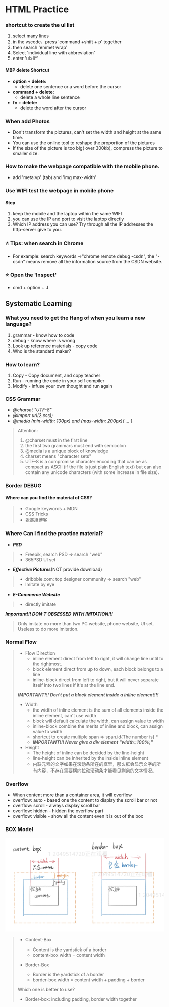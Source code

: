 # HTML Practice
### shortcut to create the ul list
1. select  many lines
2. in the vscode，press 'command +shift + p' together
3. then search 'emmet wrap'
4. Select 'individual line with abbreviation'
5. enter  'ul>li*'

#### MBP delete Shortcut
* **option + delete:**
  * delete one sentence or a word before the cursor
* **command + delete:**
  * delete a whole line sentence
* **fn + delete:**
  * delete the word after the cursor


### When add Photos
* Don't transform the pictures, can't set the width and height at the same time.
* You can use the online tool to reshape the proportion of the pictures
* If the size of the picture is too big( over 300kb), compress the picture to smaller size.


### How to make the webpage compatible with the mobile phone.
* add 'meta:vp' (tab) and 'img max-width'

### Use WIFI test the webpage in mobile phone

#### Step
1. keep the mobile and the laptop within the same WIFI
2. you can use the IP and port to visit the laptop directly
3. Which IP address you can use? Try through all the IP addresses the http-server give to you.


### ⭐️ Tips: when search in Chrome
* For example: search keywords =>"chrome remote debug -csdn",  the "-csdn" means  remove all the information source from the CSDN website.

### ⭐️ Open the 'Inspect'
* cmd + option + J


## Systematic Learning
### What you need to get the Hang of when you learn a new language?
1. grammar - know how to code
2. debug - know where is wrong
3. Look up reference materials - copy code
4. Who is the standard maker?

### How to learn?
1. Copy - Copy document, and copy teacher
2. Run - running the code in your self compiler
3. Modify - infuse your own thought and run again


### CSS Grammar
* *@charset "UTF-8"*
* *@import url(2.css);*
* *@media (min-width: 100px) and (max-width: 200px){ ... }*


> Attention:
> 1. @charset must in the first line
> 2. the first two grammars must end with semicolon
> 3. @media is a unique block of knowledge
> 4. charset means  "character sets"
> 5. UTF-8 is a compromise character encoding that can be as compact as ASCII (if the file is just plain English text) but can also contain any unicode characters (with some increase in file size).


### Border DEBUG

#### Where can you find the material of CSS?
> * Google keywords + MDN
> * CSS Tricks
> * 张鑫旭博客

### Where Can I find the practice material?
* ***PSD***
> - Freepik, search PSD => search "web"
> - 365PSD UI set
* ***Effective Pictures***(NOT provide download)
> - dribbble.com: top designer community => search "web"
> - Imitate by eye
* ***E-Commerce Website***
> - directly imitate

***Important!!! DON'T OBSESSED WITH IMITATION!!!***
> Only imitate no more than two PC website, phone website, UI set. Useless to do more imitation.

### Normal Flow
> - Flow Direction
>   - inline element direct from left to right, it will change line until to the rightmost.
>   - block element direct from up to down, each block belongs to a line
>   - inline-block direct from left to right, but it will never separate itself into two lines if it's at the line end.
>
> ***IMPORTANT!!! Don't put a block element inside a inline element!!!***
> - Width
>   - the width of inline element is the sum of all elements inside the inline element, can't use width
>   - block will default calculate the width, can assign value to width
>   - inline-block combine the merits of inline and block, can assign value to width
>   - shortcut to create multiple span => span.id{The number is} *
>   - ***IMPORTANT!!! Never give a div element "width=100%;"***
> - Height
>   - The height of inline can be decided by the line-height
>   - line-height can be inherited by the inside inline element
>   - 内联元素的文字如果在滚动条所在的框里，那么框会显示文字的所有内容，不存在需要横向拉动滚动条才能看见剩余的文字情况。

###  Overflow
* When content more than a container area, it will overflow
* overflow: auto - based one the content to display the scroll bar or not
* overflow: scroll - always display scroll bar
* overflow: hidden - hidden the overflow part
* overflow: visible - show all the content even it is out of the box

### BOX Model
![Box Model](imgs/box.png)
> - Content-Box
>    - Content is the yardstick of a border
>    - content-box width = content width
>
> - Border-Box
>    - Border is the yardstick of a border
>    - border-box width = content width + padding + border
>
> Which one is better to use?
>  - Border-box: including padding, border width together


